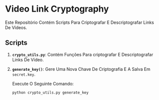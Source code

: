 # Video Link Cryptography

Este Repositório Contém Scripts Para Criptografar E Descriptografar Links De Vídeos. 

## Scripts

1. **`crypto_utils.py`**: Contém Funções Para criptografar E Descriptografar Links De Vídeo.

2. **`generate_key()`**: Gere Uma Nova Chave De Criptografia E A Salva Em `secret.key`.
   
   Execute O Seguinte Comando:
   ```bash
   python crypto_utils.py generate_key
